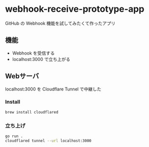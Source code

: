# webhook-receive-prototype-app
GitHub の Webhook 機能を試してみたくて作ったアプリ

## 機能
- Webhook を受信する
- localhost:3000 で立ち上がる

## Webサーバ
localhost:3000 を Cloudflare Tunnel で中継した

### Install
```bash
brew install cloudflared
```

### 立ち上げ
```bash
go run .
cloudflared tunnel --url localhost:3000
```
